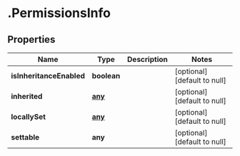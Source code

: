 # .PermissionsInfo

## Properties
Name | Type | Description | Notes
------------ | ------------- | ------------- | -------------
**isInheritanceEnabled** | **boolean** |  | [optional] [default to null]
**inherited** | [**any**](PermissionElement.md) |  | [optional] [default to null]
**locallySet** | [**any**](PermissionElement.md) |  | [optional] [default to null]
**settable** | **any** |  | [optional] [default to null]


